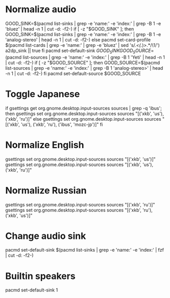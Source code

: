 # Normalize audio
GOOD_SINK=$(pacmd list-sinks | grep -e 'name:' -e 'index:' | grep -B 1 -e 'bluez' | head -n 1 | cut -d: -f2-)
if [ -z "$GOOD_SINK" ]; then
  GOOD_SINK=$(pacmd list-sinks | grep -e 'name:' -e 'index:' | grep -B 1 -e 'analog-stereo' | head -n 1 | cut -d: -f2-)
else
  pacmd set-card-profile $(pacmd list-cards | grep -e 'name:' | grep -e 'bluez' | sed 's/.*<\(.*\)>.*/\1/') a2dp_sink || true
fi
pacmd set-default-sink $GOOD_SINK
GOOD_SOURCE=$(pacmd list-sources | grep -e 'name:' -e 'index:' | grep -B 1 'Yeti' | head -n 1 | cut -d: -f2-)
if [ -z "$GOOD_SOURCE" ]; then
  GOOD_SOURCE=$(pacmd list-sources | grep -e 'name:' -e 'index:' | grep -B 1 'analog-stereo>' | head -n 1 | cut -d: -f2-)
fi
pacmd set-default-source $GOOD_SOURCE

# Toggle Japanese
if gsettings get org.gnome.desktop.input-sources sources | grep -q 'ibus'; then
  gsettings set org.gnome.desktop.input-sources sources "[('xkb', 'us'), ('xkb', 'ru')]"
else
  gsettings set org.gnome.desktop.input-sources sources "[('xkb', 'us'), ('xkb', 'ru'), ('ibus', 'mozc-jp')]"
fi

# Normalize English
gsettings set org.gnome.desktop.input-sources sources "[('xkb', 'us')]"
gsettings set org.gnome.desktop.input-sources sources "[('xkb', 'us'), ('xkb', 'ru')]"

# Normalize Russian
gsettings set org.gnome.desktop.input-sources sources "[('xkb', 'ru')]"
gsettings set org.gnome.desktop.input-sources sources "[('xkb', 'ru'), ('xkb', 'us')]"

# Change audio sink
pacmd set-default-sink $(pacmd list-sinks | grep -e 'name:' -e 'index:' | fzf | cut -d: -f2-)

# Builtin speakers
pacmd set-default-sink 1

